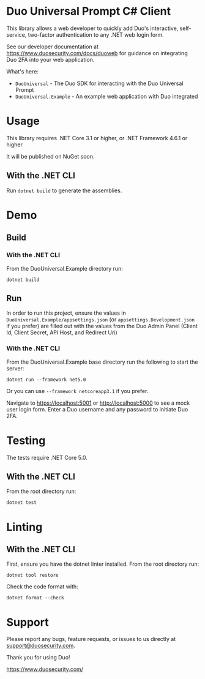 # Duo Universal Prompt C# Client

This library allows a web developer to quickly add Duo's interactive, self-service, two-factor authentication to any .NET web login form.

See our developer documentation at https://www.duosecurity.com/docs/duoweb for guidance on integrating Duo 2FA into your web application.

What's here:
* `DuoUniversal` - The Duo SDK for interacting with the Duo Universal Prompt
* `DuoUniversal.Example` - An example web application with Duo integrated

# Usage
This library requires .NET Core 3.1 or higher, or .NET Framework 4.6.1 or higher

It will be published on NuGet soon.

## With the .NET CLI
Run `dotnet build` to generate the assemblies.

# Demo

## Build

### With the .NET CLI
From the DuoUniversal.Example directory run:

`dotnet build`

## Run

In order to run this project, ensure the values in `DuoUniversal.Example/appsettings.json` (or `appsettings.Development.json` if you prefer) 
are filled out with the values from the Duo Admin Panel (Client Id, Client Secret, API Host, and Redirect Uri)

### With the .NET CLI
From the DuoUniversal.Example base directory run the following to start the server:

`dotnet run --framework net5.0`

Or you can use `--framework netcoreapp3.1` if you prefer.

Navigate to <https://localhost:5001> or <http://localhost:5000> to see a mock user login form.  Enter a Duo username and any password to initiate Duo 2FA.

# Testing

The tests require .NET Core 5.0.

## With the .NET CLI
From the root directory run:

`dotnet test`

# Linting

## With the .NET CLI
First, ensure you have the dotnet linter installed.
From the root directory run:

`dotnet tool restore`

Check the code format with:

`dotnet format --check`

# Support

Please report any bugs, feature requests, or issues to us directly at support@duosecurity.com.

Thank you for using Duo!

https://www.duosecurity.com/
